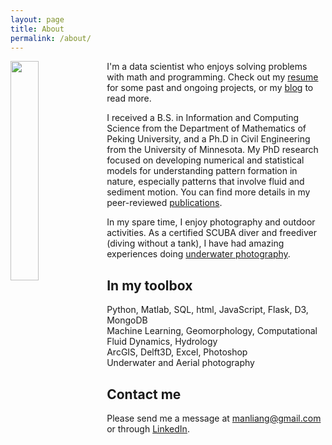 ```yaml
---
layout: page
title: About
permalink: /about/
---
```


<img align="left" src="../images/profile.png" width="30%">

I'm a data scientist who enjoys solving problems with math and programming. Check out my [resume](https://sealoving.github.io/resume/) for some past and ongoing projects, or my [blog](https://sealoving.github.io/) to read more.

I received a B.S. in Information and Computing Science from the Department of Mathematics of Peking University, and a Ph.D in Civil Engineering from the University of Minnesota. My PhD research focused on developing numerical and statistical models for understanding pattern formation in nature, especially patterns that involve fluid and sediment motion. You can find more details in my peer-reviewed [publications](https://scholar.google.com/citations?user=N08QGhsAAAAJ&hl=en).

In my spare time, I enjoy photography and outdoor activities. As a certified SCUBA diver and freediver (diving without a tank), I have had amazing experiences doing [underwater photography](https://www.sealoving.com).

## In my toolbox
Python, Matlab, SQL, html, JavaScript, Flask, D3, MongoDB   
Machine Learning, Geomorphology, Computational Fluid Dynamics, Hydrology  
ArcGIS, Delft3D, Excel, Photoshop  
Underwater and Aerial photography

## Contact me

Please send me a message at manliang@gmail.com or through [LinkedIn](www.linkedin.com/in/man-liang-02580a11).
